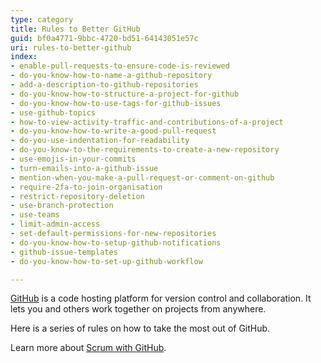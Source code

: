 ```yaml
---
type: category
title: Rules to Better GitHub
guid: bf0a4771-9bbc-4720-bd51-64143051e57c
uri: rules-to-better-github
index:
- enable-pull-requests-to-ensure-code-is-reviewed
- do-you-know-how-to-name-a-github-repository
- add-a-description-to-github-repositories
- do-you-know-how-to-structure-a-project-for-github
- do-you-know-how-to-use-tags-for-github-issues
- use-github-topics
- how-to-view-activity-traffic-and-contributions-of-a-project
- do-you-know-how-to-write-a-good-pull-request
- do-you-use-indentation-for-readability
- do-you-know-to-the-requirements-to-create-a-new-repository
- use-emojis-in-your-commits
- turn-emails-into-a-github-issue
- mention-when-you-make-a-pull-request-or-comment-on-github
- require-2fa-to-join-organisation
- restrict-repository-deletion
- use-branch-protection
- use-teams
- limit-admin-access
- set-default-permissions-for-new-repositories
- do-you-know-how-to-setup-github-notifications
- github-issue-templates
- do-you-know-how-to-set-up-github-workflow

---
```


[GitHub](https://github.com/) is a code hosting platform for version control and collaboration. It lets you and others work together on projects from anywhere.

Here is a series of rules on how to take the most out of GitHub.

Learn more about [Scrum with GitHub](/rules-to-better-scrum-using-github).
